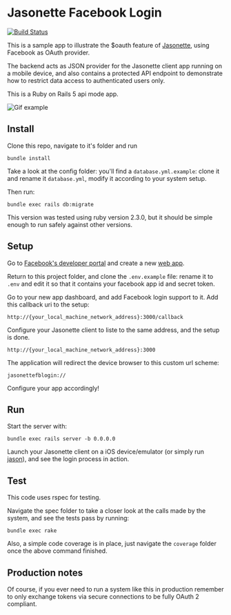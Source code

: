 # Jasonette Facebook Login

[![Build Status](https://travis-ci.org/snada/jasonette-facebook-login.svg?branch=master)](https://travis-ci.org/snada/jasonette-facebook-login)

This is a sample app to illustrate the $oauth feature of [Jasonette](http://jasonette.com/), using Facebook as OAuth provider.

The backend acts as JSON provider for the Jasonette client app running on a mobile device, and also contains a protected API endpoint to demonstrate how to restrict data access to authenticated users only.

This is a Ruby on Rails 5 api mode app.

![Gif example](public/jasonette-fb.gif)

## Install

Clone this repo, navigate to it's folder and run

```
bundle install
```

Take a look at the config folder: you'll find a `database.yml.example`: clone it and rename it `database.yml`, modify it according to your system setup.

Then run:

```
bundle exec rails db:migrate
```

This version was tested using ruby version 2.3.0, but it should be simple enough to run safely against other versions.

## Setup

Go to [Facebook's developer portal](https://developers.facebook.com/) and create a new [web app](https://developers.facebook.com/quickstarts/?platform=web).

Return to this project folder, and clone the `.env.example` file: rename it to `.env` and edit it so that it contains your facebook app id and secret token.

Go to your new app dashboard, and add Facebook login support to it. Add this callback uri to the setup:

```
http://{your_local_machine_network_address}:3000/callback
```

Configure your Jasonette client to liste to the same address, and the setup is done.

```
http://{your_local_machine_network_address}:3000
```

The application will redirect the device browser to this custom url scheme:

```
jasonettefblogin://
```

Configure your app accordingly!

## Run

Start the server with:

```
bundle exec rails server -b 0.0.0.0
```

Launch your Jasonette client on a iOS device/emulator (or simply run [jason](https://jasonette.github.io/documentation/jason/)), and see the login process in action.

## Test

This code uses rspec for testing.

Navigate the spec folder to take a closer look at the calls made by the system, and see the tests pass by running:

```
bundle exec rake
```

Also, a simple code coverage is in place, just navigate the `coverage` folder once the above command finished.

## Production notes

Of course, if you ever need to run a system like this in production remember to only exchange tokens via secure connections to be fully OAuth 2 compliant.
